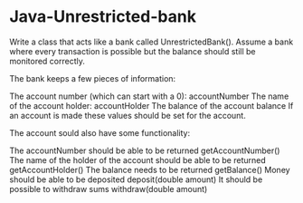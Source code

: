 # Java-Unrestricted-bank
Write a class that acts like a bank called UnrestrictedBank(). Assume a bank where every transaction is possible but the balance should still be monitored correctly.

The bank keeps a few pieces of information:

The account number (which can start with a 0): accountNumber
The name of the account holder: accountHolder
The balance of the account balance
If an account is made these values should be set for the account.

The account sould also have some functionality:

The accountNumber should be able to be returned getAccountNumber()
The name of the holder of the account should be able to be returned getAccountHolder()
The balance needs to be returned getBalance()
Money should be able to be deposited deposit(double amount)
It should be possible to withdraw sums withdraw(double amount)